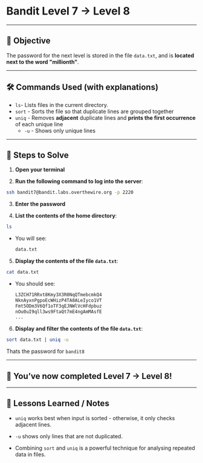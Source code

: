 # Bandit Level 7 → Level 8

---

## 🎯 Objective

The password for the next level is stored in the file `data.txt`, and is **located next to the word "millionth"**.



---


## 🛠️ Commands Used (with explanations)

- `ls`- Lists files in the current directory.
- `sort` - Sorts the file so that duplicate lines are grouped together
- `uniq` - Removes **adjacent** duplicate lines and **prints the first occurrence** of each unique line
  -  `-u` - Shows only unique lines



---

## 🚀 Steps to Solve
1. **Open your terminal**

2. **Run the following command to log into the server**:

```bash
ssh bandit7@bandit.labs.overthewire.org -p 2220
```

3. **Enter the password**

4. **List the contents of the home directory**:
```bash
ls
```
  - You will see:
    ```bash
    data.txt
    ```


5. **Display the contents of the file `data.txt`**:
```bash
cat data.txt
```
- You should see:
  ```bash
  L3ZCH71RRxt8Kmy3X3R0NqQTmebcmkQ4
  NknAyxnPgpoEcWHizP4TA8ALeIyco1VT
  Fmt5ODm3V6Qf1oTF3qEJNWlVcHFdpbuz
  nOu0uI9qll3ws9FtaQt7mE4ngAmMAsfE
  ...
  ```

6. **Display and filter the contents of the file `data.txt`**:
```bash
sort data.txt | uniq -u
```

Thats the password for `bandit8`

---

## 🎉 You’ve now completed Level 7 → Level 8!


---

## 🧠 Lessons Learned / Notes
- `uniq` works best when input is sorted - otherwise, it only checks adjacent lines.

- `-u` shows only lines that are not duplicated.

- Combining `sort` and `uniq` is a powerful technique for analysing repeated data in files.
